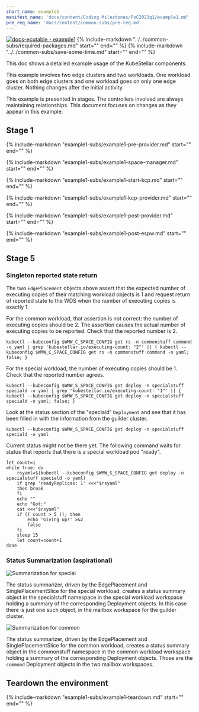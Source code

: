 ```yaml
---
short_name: example1
manifest_name: 'docs/content/Coding Milestones/PoC2023q1/example1.md'
pre_req_name: 'docs/content/common-subs/pre-req.md'
---
```

[![docs-ecutable - example1]({{config.repo_url}}/actions/workflows/docs-ecutable-example1.yml/badge.svg?branch={{config.ks_branch}})]({{config.repo_url}}/actions/workflows/docs-ecutable-example1.yml)
{%
   include-markdown "../../common-subs/required-packages.md"
   start="<!--required-packages-start-->"
   end="<!--required-packages-end-->"
%}
{%
   include-markdown "../../common-subs/save-some-time.md"
   start="<!--save-some-time-start-->"
   end="<!--save-some-time-end-->"
%}

This doc shows a detailed example usage of the KubeStellar components.

This example involves two edge clusters and two workloads.  One
workload goes on both edge clusters and one workload goes on only one
edge cluster.  Nothing changes after the initial activity.

This example is presented in stages.  The controllers involved are
always maintaining relationships.  This document focuses on changes as
they appear in this example.

## Stage 1

{%
   include-markdown "example1-subs/example1-pre-provider.md"
   start="<!--example1-pre-provider-start-->"
   end="<!--example1-pre-provider-end-->"
%}

{%
   include-markdown "example1-subs/example1-space-manager.md"
   start="<!--example1-space-manager-start-->"
   end="<!--example1-space-manager-end-->"
%}

{%
   include-markdown "example1-subs/example1-start-kcp.md"
   start="<!--example1-start-kcp-start-->"
   end="<!--example1-start-kcp-end-->"
%}

{%
   include-markdown "example1-subs/example1-kcp-provider.md"
   start="<!--example1-kcp-provider-start-->"
   end="<!--example1-kcp-provider-end-->"
%}

{%
   include-markdown "example1-subs/example1-post-provider.md"
   start="<!--example1-post-provider-start-->"
   end="<!--example1-post-provider-end-->"
%}

{%
   include-markdown "example1-subs/example1-post-espw.md"
   start="<!--example1-post-espw-start-->"
   end="<!--example1-post-espw-end-->"
%}

## Stage 5

### Singleton reported state return

The two `EdgePlacement` objects above assert that the expected number
of executing copies of their matching workload objects is 1 and
request return of reported state to the WDS when the number of
executing copies is exactly 1.

For the common workload, that assertion is not correct: the number of
executing copies should be 2.  The assertion causes the actual number
of executing copies to be reported.  Check that the reported number is
2.

```shell
kubectl --kubeconfig $WMW_C_SPACE_CONFIG get rs -n commonstuff commond -o yaml | grep 'kubestellar.io/executing-count: "2"' || { kubectl --kubeconfig $WMW_C_SPACE_CONFIG get rs -n commonstuff commond -o yaml; false; }
```

For the special workload, the number of executing copies should be 1.
Check that the reported number agrees.

```shell
kubectl --kubeconfig $WMW_S_SPACE_CONFIG get deploy -n specialstuff speciald -o yaml | grep 'kubestellar.io/executing-count: "1"' || { kubectl --kubeconfig $WMW_S_SPACE_CONFIG get deploy -n specialstuff speciald -o yaml; false; }
```

Look at the status section of the "speciald" `Deployment` and see that
it has been filled in with the information from the guilder cluster.

```shell
kubectl --kubeconfig $WMW_S_SPACE_CONFIG get deploy -n specialstuff speciald -o yaml
```

Current status might not be there yet. The following command waits for
status that reports that there is a special workload pod "ready".

```shell
let count=1
while true; do
    rsyaml=$(kubectl --kubeconfig $WMW_S_SPACE_CONFIG get deploy -n specialstuff speciald -o yaml)
    if grep 'readyReplicas: 1' <<<"$rsyaml"
    then break
    fi
    echo ""
    echo "Got:"
    cat <<<"$rsyaml"
    if (( count > 5 )); then
        echo 'Giving up!' >&2
        false
    fi
    sleep 15
    let count=count+1
done
```

### Status Summarization (aspirational)

![Summarization for special](Edge-PoC-2023q1-Scenario-1-stage-5s.svg "Status summarization for special")

The status summarizer, driven by the EdgePlacement and
SinglePlacementSlice for the special workload, creates a status
summary object in the specialstuff namespace in the special workload
workspace holding a summary of the corresponding Deployment objects.
In this case there is just one such object, in the mailbox workspace
for the guilder cluster.

![Summarization for common](Edge-PoC-2023q1-Scenario-1-stage-5c.svg "Status summarization for common")

The status summarizer, driven by the EdgePlacement and
SinglePlacementSlice for the common workload, creates a status summary
object in the commonstuff namespace in the common workload workspace
holding a summary of the corresponding Deployment objects.  Those are
the `commond` Deployment objects in the two mailbox workspaces.

## Teardown the environment

{%
   include-markdown "example1-subs/example1-teardown.md"
   start="<!--example1-teardown-start-->"
   end="<!--example1-teardown-end-->"
%}
